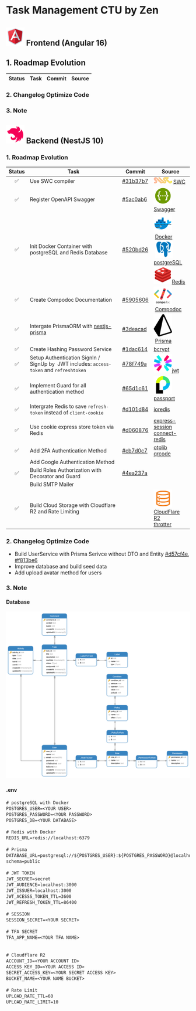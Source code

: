 # Task Management CTU by Zen

## <img src="https://raw.githubusercontent.com/Zenfection/Image/master/2023/09/21-11-17-30-icons8-angularjs.png" title="" alt="icons8-angularjs.png" width="50"> Frontend (Angular 16)

## 1. Roadmap Evolution

| Status | Task | Commit | Source |
|:------:| ---- | ------ | ------ |

### 2. Changelog Optimize Code

### 3. Note

## <img src="https://raw.githubusercontent.com/Zenfection/Image/master/2023/09/21-11-18-12-icons8-nestjs.png" title="" alt="icons8-nestjs.png" width="50"> Backend (NestJS 10)

### 1. Roadmap Evolution

| Status | Task                                                                                     | Commit                                                                                                       | Source                                                                                                                                                                                                                                                                                                                                                                                                                                                                                                                                                                                    |
|:------:| ---------------------------------------------------------------------------------------- | ------------------------------------------------------------------------------------------------------------ | ----------------------------------------------------------------------------------------------------------------------------------------------------------------------------------------------------------------------------------------------------------------------------------------------------------------------------------------------------------------------------------------------------------------------------------------------------------------------------------------------------------------------------------------------------------------------------------------- |
| ✅      | Use SWC compiler                                                                         | [#31b37b7](https://github.com/Zenfection/project-management/commit/31b37b72f454c2fdee05570b7e89d370422067b9) | <img src="https://raw.githubusercontent.com/Zenfection/Image/master/2023/09/21-11-18-54-swc.png" title="" alt="swc.png" width="50"> [SWC](https://swc.rs/)                                                                                                                                                                                                                                                                                                                                                                                                                                |
| ✅      | Register OpenAPI Swagger                                                                 | [#5ac0ab6](https://github.com/Zenfection/project-management/commit/5ac0ab6443835245af63832034fb33abefe715fa) | <img src="https://raw.githubusercontent.com/Zenfection/Image/master/2023/09/21-11-22-32-Swagger-logo.png" title="" alt="Swagger-logo.png" width="50">[Swagger](https://swagger.io/specification/)                                                                                                                                                                                                                                                                                                                                                                                         |
| ✅      | Init Docker Container with postgreSQL and Redis Database                                 | [#520bd26](https://github.com/Zenfection/project-management/commit/520bd26e0880b38cf2417a922b432b7a979219f9) | <img title="" src="https://raw.githubusercontent.com/Zenfection/Image/master/2023/09/21-11-23-09-icons8-docker.png" alt="icons8-docker.png" width="50"> [Docker](https://www.docker.com/)<br> <img src="https://raw.githubusercontent.com/Zenfection/Image/master/2023/09/21-11-24-25-icons8-postgresql.png" title="" alt="icons8-postgresql.png" width="50">[postgreSQL](https://www.postgresql.org/)<br><img title="" src="https://raw.githubusercontent.com/Zenfection/Image/master/2023/09/21-11-23-20-icons8-redis.png" alt="icons8-redis.png" width="50">[Redis](https://redis.io/) |
| ✅      | Create Compodoc Documentation                                                            | [#5905606](https://github.com/Zenfection/project-management/commit/59056063fa0a0b0b6065d94c1425336ba32fae41) | <img src="https://raw.githubusercontent.com/Zenfection/Image/master/2023/09/21-11-29-49-23202313.png" title="" alt="23202313.png" width="50"> [Compodoc](https://compodoc.app/)                                                                                                                                                                                                                                                                                                                                                                                                           |
| ✅      | Intergate PrismaORM with [nestjs-prisma](https://github.com/notiz-dev/nestjs-prisma)     | [#3deacad](https://github.com/Zenfection/project-management/commit/3deacada581e83b8b2fba928609b8e954b2a163b) | <img title="" src="https://raw.githubusercontent.com/Zenfection/Image/master/2023/09/21-11-32-02-prisma-logo-3805665B69-seeklogo.com.png" alt="prisma-logo-3805665B69-seeklogo.com.png" width="50"> [Prisma](https://www.prisma.io/)                                                                                                                                                                                                                                                                                                                                                      |
| ✅      | Create Hashing Password Service                                                          | [#1dac614](https://github.com/Zenfection/project-management/commit/1dac614332ce9bb6d5cc97e5aa8cf50c39eac6fd) | [bcrypt](https://github.com/kelektiv/node.bcrypt.js)<br>                                                                                                                                                                                                                                                                                                                                                                                                                                                                                                                                  |
| ✅      | Setup Authentication SignIn / SignUp by  JWT includes: `access-token` and `refreshtoken` | [#78f749a](https://github.com/Zenfection/project-management/commit/78f749a834bc70c2a19fd867644f8d60a11149a9) | <img src="https://raw.githubusercontent.com/Zenfection/Image/master/2023/09/21-16-53-14-pic_logo.svg" title="" alt="pic_logo.svg" width="50">[jwt](https://jwt.io/)                                                                                                                                                                                                                                                                                                                                                                                                                       |
| ✅      | Implement Guard for all authentication method                                            | [#65d1c61](https://github.com/Zenfection/project-management/commit/65d1c61e5a9e7a9576986c9fa81f9c68ce3799ab) | <img src="https://raw.githubusercontent.com/Zenfection/Image/master/2023/09/21-16-54-10-passportJS-300x300.png" title="" alt="passportJS300x300png" width="50">[passport](https://www.passportjs.org/)                                                                                                                                                                                                                                                                                                                                                                                    |
| ✅      | Intergrate Redis to save `refresh-token` instead of `client-cookie`                      | [#d101d84](https://github.com/Zenfection/project-management/commit/d101d84fd7e1ec6b531511e646ee6c2146fd2889) | [ioredis](https://github.com/luin/ioredis)                                                                                                                                                                                                                                                                                                                                                                                                                                                                                                                                                |
| ✅      | Use cookie express store token via Redis                                                 | [#d060876](https://github.com/Zenfection/project-management/commit/d06087658fb38222bff39c49db6d114432a00fa7) | [express-session](https://github.com/expressjs/session)<br>[connect-redis](https://github.com/tj/connect-redis)                                                                                                                                                                                                                                                                                                                                                                                                                                                                           |
| ✅      | Add 2FA Authentication Method                                                            | [#cb7d0c7](https://github.com/Zenfection/project-management/commit/cb7d0c746f48d227f4bd9f58883a0d67f34f6237) | [otplib](https://www.npmjs.com/package/otplib)<br>[qrcode](https://www.npmjs.com/package/qrcode)                                                                                                                                                                                                                                                                                                                                                                                                                                                                                          |
|        | Add Google Authentication Method                                                         |                                                                                                              |                                                                                                                                                                                                                                                                                                                                                                                                                                                                                                                                                                                           |
| ✅      | Build Roles Authorization with Decorator and Guard                                       | [#4ea237a](https://github.com/Zenfection/project-management/commit/4ea237a5fcda91d111a8cbc7abccd2da6be2619c) |                                                                                                                                                                                                                                                                                                                                                                                                                                                                                                                                                                                           |
|        | Build SMTP Mailer                                                                        |                                                                                                              |                                                                                                                                                                                                                                                                                                                                                                                                                                                                                                                                                                                           |
| ✅      | Build Cloud Storage with Cloudflare R2 and Rate Limiting                                 |                                                                                                              | <img title="" src="https://raw.githubusercontent.com/Zenfection/Image/master/2023/10/23-15-36-56-cloudflare-r2.png" alt="cloudflare-r2.png" width="50">[CloudFlare R2](https://www.cloudflare.com/developer-platform/r2/)<br>[throtter](https://github.com/nestjs/throttler)                                                                                                                                                                                                                                                                                                              |







### 2. Changelog Optimize Code

- Build UserService with Prisma Serivce without DTO and Entity [#d57cf4e](https://github.com/Zenfection/project-management/commit/d57cf4e0c3c3af89b3d81d5987814abeea0666fe), [#f813be6](https://github.com/Zenfection/project-management/commit/f813be633cca6bce8a116e877e7eae567e6c6a59)
- Improve database and build seed data
- Add upload avatar method for users

### 3. Note

#### Database

![task_db.png](https://raw.githubusercontent.com/Zenfection/Image/master/2023/09/23-12-53-33-task_db.png)

#### .env

```text
# postgreSQL with Docker
POSTGRES_USER=<YOUR USER>
POSTGRES_PASSWORD=<YOUR PASSWORD>
POSTGRES_DB=<YOUR DATABASE>

# Redis with Docker
REDIS_URL=redis://localhost:6379

# Prisma
DATABASE_URL=postgresql://${POSTGRES_USER}:${POSTGRES_PASSWORD}@localhost:5432/${POSTGRES_DB}?schema=public

# JWT TOKEN
JWT_SECRET=secret
JWT_AUDIENCE=localhost:3000
JWT_ISSUER=localhost:3000
JWT_ACESSS_TOKEN_TTL=3600
JWT_REFRESH_TOKEN_TTL=86400

# SESSION
SESSION_SECRET=<YOUR SECRET>

# TFA SECRET
TFA_APP_NAME=<YOUR TFA NAME>


# Cloudflare R2
ACCOUNT_ID=<YOUR ACCOUNT ID>
ACCESS_KEY_ID=<YOUR ACCESS ID>
SECRET_ACCESS_KEY=<YOUR SECRET ACCESS KEY>
BUCKET_NAME=<YOUR NAME BUCKET>

# Rate Limit
UPLOAD_RATE_TTL=60
UPLOAD_RATE_LIMIT=10
```